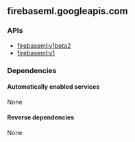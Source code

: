 ## firebaseml.googleapis.com

### APIs

* [ firebaseml:v1beta2 ]( https://firebaseml.googleapis.com/$discovery/rest?version=v1beta2 )
* [ firebaseml:v1 ]( https://firebaseml.googleapis.com/$discovery/rest?version=v1 )

### Dependencies

#### Automatically enabled services

None

#### Reverse dependencies

None

